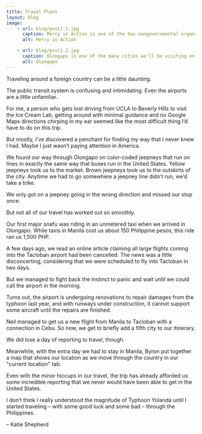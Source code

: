 ```yaml
---
title: Travel Plans
layout: blog
image:
    - url: blog/post1.1.jpg
      caption: Mercy in Action is one of the two nongovernmental organizations we are visiting. (Photo by Neil Bedi)
      alt: Mercy in Action

    - url: blog/post1.2.jpg
      caption: Olongapo is one of the many cities we'll be visiting on our trip. (Photo by Neil Bedi)
      alt: Olongapo
---
```

Traveling around a foreign country can be a little daunting. 

The public transit system is confusing and intimidating. Even the airports are a little unfamiliar. 

For me, a person who gets lost driving from UCLA to Beverly Hills to visit the Ice Cream Lab, getting around with minimal guidance and no Google Maps directions chirping in my ear seemed like the most difficult thing I’d have to do on this trip. 

But mostly, I’ve discovered a penchant for finding my way that I never knew I had. Maybe I just wasn’t paying attention in America. 

We found our way through Olongapo on color-coded jeepneys that run on lines in exactly the same way that buses run in the United States. Yellow jeepneys took us to the market. Brown jeepneys took us to the outskirts of the city. Anytime we had to go somewhere a jeepney line didn’t run, we’d take a trike. 

We only got on a jeepney going in the wrong direction and missed our stop once. 

But not all of our travel has worked out so smoothly. 

Our first major snafu was riding in an unmetered taxi when we arrived in Olongapo. While taxis in Manila cost us about 150 Philippine pesos, this ride ran us 1,500 PHP. 

A few days ago, we read an online article claiming all large flights coming into the Tacloban airport had been cancelled. The news was a little disconcerting, considering that we were scheduled to fly into Tacloban in two days. 

But we managed to fight back the instinct to panic and wait until we could call the airport in the morning. 

Turns out, the airport is undergoing renovations to repair damages from the typhoon last year, and with runways under construction, it cannot support some aircraft until the repairs are finished. 

Neil managed to get us a new flight from Manila to Tacloban with a connection in Cebu. So now, we get to briefly add a fifth city to our itinerary.

We did lose a day of reporting to travel, though. 

Meanwhile, with the extra day we had to stay in Manila, Byron put together a map that shows our location as we move through the country in our "current location" tab. 

Even with the minor hiccups in our travel, the trip has already afforded us some incredible reporting that we never would have been able to get in the United States.

I don’t think I really understood the magnitude of Typhoon Yolanda until I started traveling – with some good luck and some bad – through the Philippines. 

<span class="byline byline-blog">– Katie Shepherd</span>

